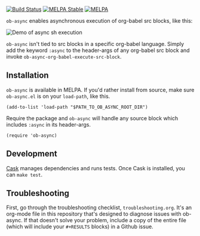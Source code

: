 [![Build Status](https://travis-ci.org/astahlman/ob-async.svg?branch=master)](https://travis-ci.org/astahlman/ob-async)
[![MELPA Stable](https://stable.melpa.org/packages/ob-async-badge.svg)](https://stable.melpa.org/#/ob-async)
[![MELPA](https://melpa.org/packages/ob-async-badge.svg)](https://melpa.org/#/ob-async)

`ob-async` enables asynchronous execution of org-babel src blocks,
like this:

![Demo of async sh execution](readme-demo.gif)

`ob-async` isn't tied to src blocks in a specific org-babel
language. Simply add the keyword `:async` to the header-args of any
org-babel src block and invoke `ob-async-org-babel-execute-src-block`.

## Installation

`ob-async` is available in MELPA. If you'd rather install from source,
make sure `ob-async.el` is on your `load-path`, like this.

    (add-to-list 'load-path "$PATH_TO_OB_ASYNC_ROOT_DIR")

Require the package and `ob-async` will handle any source block which
includes `:async` in its header-args.

    (require 'ob-async)

## Development

[Cask](https://github.com/cask/cask) manages dependencies and runs tests. Once Cask is installed, you can `make test`.

## Troubleshooting

First, go through the troubleshooting checklist, `troubleshooting.org`. It's an org-mode file in this repository that's designed to diagnose issues with ob-async. If that doesn't solve your problem, include a copy of the entire file (which will include your `#+RESULTS` blocks) in a Github issue.
